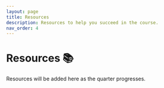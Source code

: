 ```yaml
---
layout: page
title: Resources
description: Resources to help you succeed in the course.
nav_order: 4
---
```


# Resources 📚

Resources will be added here as the quarter progresses.
